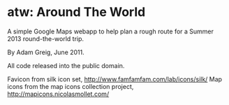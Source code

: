 atw: Around The World
=====================

A simple Google Maps webapp to help plan a rough route for a Summer 2013
round-the-world trip.

By Adam Greig, June 2011.

All code released into the public domain.

Favicon from silk icon set, http://www.famfamfam.com/lab/icons/silk/
Map icons from the map icons collection project, http://mapicons.nicolasmollet.com/
